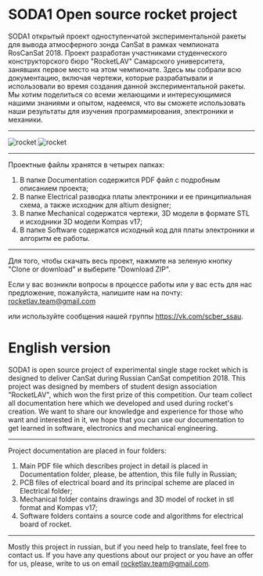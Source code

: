 # SODA1 Open source rocket project
SODA1 открытый проект одноступенчатой экспериментальной ракеты для вывода атмосферного зонда CanSat в рамках чемпионата RosCanSat 2018. Проект разработан участниками студенческого конструкторского бюро "RocketLAV" Самарского университета, занявших первое место на этом чемпионате. Здесь мы собрали всю документацию, включая чертежи, которые разрабатывали и использовали во время создания данной экспериментальной ракеты. Мы хотим поделиться со всеми желающими и интересующимися нашими знаниями и опытом, надеемся, что вы сможете использовать наши результаты для изучения программирования, электроники и механики. 
***

![rocket](https://pp.userapi.com/c849328/v849328160/23731/8C4yJ5hwJxU.jpg)
![rocket](https://pp.userapi.com/c849328/v849328160/2375f/yUW1HfpB1fo.jpg)

***

Проектные файлы хранятся в четырех папках:
1. В папке Documentation содержится PDF файл с подробным описанием проекта;
2. В папке Electrical разводка платы электроники и ее принципиальная схема, а также исходник для altium designer;
3. В папке Mechanical содержатся чертежи, 3D модели в формате STL и исходники 3D модели Kompas v17;
4. В папке Software содержатся исходный код для платы электроники и алгоритм ее работы.

***

Для того, чтобы скачать весь проект, нажмите на зеленую кнопку "Clone or download" и выберите "Download ZIP".

Если у вас возникли вопросы в процессе работы или у вас есть для нас предложение, пожалуйста, напишите нам на почту: rocketlav.team@gmail.com


или используйте сообщения нашей группы https://vk.com/scber_ssau.

# English version


SODA1 is open source project of experimental single stage rocket which is designed to deliver CanSat during Russian CanSat competition 2018. This project was designed by members of student design association "RocketLAV", which won the first prize of this competition. Our team collect all documentation here which we developed and used during rocket's creation. We want to share our knowledge and experience for those who want and interested in it, we hope that you can use our documentation to get learned in software, electronics and mechanical engineering. 

***

Project documentation are placed in four folders:
1. Main PDF file which describes project in detail is placed in Documentation folder, please, be attention, this file fully in Russian;
2. PCB files of electrical board and its principal scheme are placed in Electrical folder; 
3. Mechanical folder contains drawings and 3D model of rocket in stl format and Kompas v17;
4. Software folders contains a source code and algorithms for electrical board of rocket.

***

Mostly this project in russian, but if you need help to translate, feel free to contact us.
If you have any questions about our project or you have an offer for us, please, write to us on email rocketlav.team@gmail.com.


